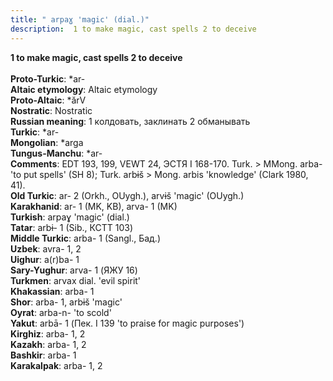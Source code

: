 ```yaml
---
title: " arpaɣ 'magic' (dial.)"
description:  1 to make magic, cast spells 2 to deceive
---
```

<strong> 1 to make magic, cast spells 2 to deceive</strong><br><br>
<strong>Proto-Turkic</strong>:  *ar-<br>
<strong>Altaic etymology</strong>:  Altaic etymology<br>
<strong> Proto-Altaic</strong>:  *ărV<br>
<strong>Nostratic</strong>:  Nostratic<br>
<strong>Russian meaning</strong>:  1 колдовать, заклинать 2 обманывать<br>
<strong>Turkic</strong>:  *ar-<br>
<strong>Mongolian</strong>:  *arga<br>
<strong>Tungus-Manchu</strong>:  *ar-<br>
<strong>Comments</strong>:  EDT 193, 199, VEWT 24, ЭСТЯ I 168-170. Turk. > MMong. arba- 'to put spells' (SH 8); Turk. arbɨš > Mong. arbis 'knowledge' (Clark 1980, 41).<br>
<strong>Old Turkic</strong>:  ar- 2 (Orkh., OUygh.), arvɨš 'magic' (OUygh.)<br>
<strong>Karakhanid</strong>:  ar- 1 (MK, KB), arva- 1 (MK)<br>
<strong>Turkish</strong>:  arpaɣ 'magic' (dial.)<br>
<strong>Tatar</strong>:  arbɨ- 1 (Sib., КСТТ 103)<br>
<strong>Middle Turkic</strong>:  arba- 1 (Sangl., Бад.)<br>
<strong>Uzbek</strong>:  avra- 1, 2<br>
<strong>Uighur</strong>:  a(r)ba- 1<br>
<strong>Sary-Yughur</strong>:  arva- 1 (ЯЖУ 16)<br>
<strong>Turkmen</strong>:  arvax dial. 'evil spirit'<br>
<strong>Khakassian</strong>:  arba- 1<br>
<strong>Shor</strong>:  arba- 1, arbɨš 'magic'<br>
<strong>Oyrat</strong>:  arba-n- 'to scold'<br>
<strong>Yakut</strong>:  arbā- 1 (Пек. I 139 'to praise for magic purposes')<br>
<strong>Kirghiz</strong>:  arba- 1, 2<br>
<strong>Kazakh</strong>:  arba- 1, 2<br>
<strong>Bashkir</strong>:  arba- 1<br>
<strong>Karakalpak</strong>:  arba- 1, 2<br>


